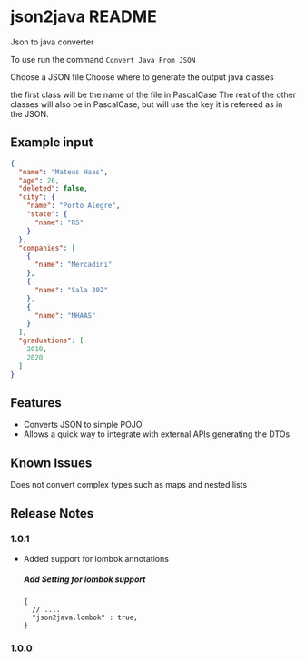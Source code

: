 # json2java README
Json to java converter 

To use run the command `Convert Java From JSON`

Choose a JSON file
Choose where to generate the output java classes

the first class will be the name of the file in PascalCase
The rest of the other classes will also be in PascalCase, but will use the key it is refereed as in the JSON.

## Example input

```json
{
  "name": "Mateus Haas",
  "age": 26,
  "deleted": false,
  "city": {
    "name": "Porto Alegre",
    "state": {
      "name": "RS"
    }
  },
  "companies": [
    {
      "name": "Mercadini"
    },
    {
      "name": "Sala 302"
    },
    {
      "name": "MHAAS"
    }
  ],
  "graduations": [
    2010,
    2020
  ]
}
```

## Features
* Converts JSON to simple POJO
* Allows a quick way to integrate with external APIs generating the DTOs

## Known Issues

Does not convert complex types such as maps and nested lists 

## Release Notes
### 1.0.1
- Added support for lombok annotations
   ##### Add Setting for lombok support
    ```
    {
      // ....
      "json2java.lombok" : true,
    }
    ```
### 1.0.0
